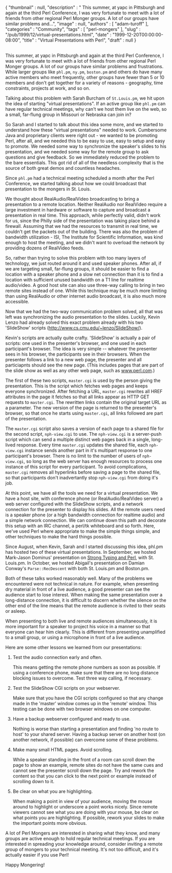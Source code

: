 {
   "thumbnail" : null,
   "description" : " This summer, at yapc in Pittsburgh and again at the third Perl Conference, I was very fortunate to meet with a lot of friends from other regional Perl Monger groups. A lot of our groups have similar problems and...",
   "image" : null,
   "authors" : [
      "adam-turoff"
   ],
   "categories" : "Community",
   "tags" : [
      "perl-mongers"
   ],
   "slug" : "/pub/1999/12/virtual-presentations.html",
   "date" : "1999-12-20T00:00:00-08:00",
   "title" : "Virtual Presentations with Perl",
   "draft" : null
}





\
This summer, at yapc in Pittsburgh and again at the third Perl
Conference, I was very fortunate to meet with a lot of friends from
other regional Perl Monger groups. A lot of our groups have similar
problems and frustrations. While larger groups like `phl.pm`, `ny.pm`,
`boston.pm` and others do have many active members who meet frequently,
other groups have fewer than 5 or 10 members and don't get together for
a variety of reasons - geography, time constraints, projects at work,
and so on.

Talking about this problem with Sarah Burcham of `St.Louis.pm`, we hit
upon the idea of starting "virtual presentations". If an active group
like `phl.pm` can have regular technical meetings, why can't we host
them live on the web, so a small, far-flung group in Missouri or
Nebraska can join in?

So Sarah and I started to talk about this idea some more, and we started
to understand how these "virtual presentations" needed to work.
Cumbersome Java and proprietary clients were right out - we wanted to be
promoting Perl, after all, and we needed this to be easy to use, easy to
setup and easy to promote. We needed some way to synchronize the
speaker's slides to his presentation, and we needed some way for the
remote group to ask questions and give feedback. So we immediately
reduced the problem to the bare essentials. This got rid of all of the
needless complexity that is the source of both great demos and countless
headaches.

Since `phl.pm` had a technical meeting scheduled a month after the Perl
Conference, we started talking about how we could broadcast that
presentation to the mongers in St. Louis.

We thought about RealAudio/RealVideo broadcasting to bring a
presentation to a remote location. Neither RealAudio nor RealVideo
require a large investment in hardware or software to capture and
broadcast a presentation in real time. This approach, while perfectly
valid, didn't work for us, since the Philly side of the presentation was
taking place behind a firewall. Assuming that we had the resources to
transmit in real time, we couldn't get the packets out of the building.
There was also the problem of bandwidth utilization - ISI, The Institute
for Scientific Information, was kind enough to host the meeting, and we
didn't want to overload the network by providing dozens of RealVideo
feeds.

So, rather than trying to solve this problem with too many layers of
technology, we just routed around it and used speaker phones. After all,
if we are targeting small, far-flung groups, it should be easier to find
a location with a speaker phone and a slow net connection than it is to
find a location with sufficient unused bandwidth on a T1 line for
realtime audio/video. A good host site can also use three-way calling to
bring in two remote sites instead of one. While this technique may be
much more limiting than using RealAudio or other internet audio
broadcast, it is also much more accessible.

Now that we had the two-way communication problem solved, all that was
left was synchronizing the audio presentation to the slides. Luckily,
Kevin Lenzo had already solved this exact problem already with his two
'SlideShow' scripts (<http://www.cs.cmu.edu/~lenzo/SlideShow/>).

Kevin's scripts are actually quite crafty. 'SlideShow' is actually a
pair of scripts: one used in the presenter's browser, and one used in
each participant's browser. The idea is very simple -- whatever the
presenter sees in his browser, the participants see in their browsers.
When the presenter follows a link to a new web page, the presenter and
all particiapnts should see the new page. (This includes pages that are
part of the slide show as well as any other web page, such as
www.perl.com.)

The first of these two scripts, `master.cgi` is used by the person
giving the presentation. This is the script which fetches web pages and
keeps everyone synchronized. After fetching a URL, `master.cgi` rewrites
all HREF attributes in the page it fetches so that all links appear as
HTTP GET requests to `master.cgi`. The rewritten links contain the
original target URL as a parameter. The new version of the page is
returned to the presenter's browser, so that once he starts using
`master.cgi`, all links followed are part of the presentation.

The `master.cgi` script also saves a version of each page to a shared
file for the second script, `nph-view.cgi` to use. The `nph-view.cgi` is
a server-push script which can send a multiple distinct web pages back
in a single, long-lived response. Every time `master.cgi` updates the
shared file, each `nph-view.cgi` instance sends another part in it's
multipart response to one participant's browser. There is no limit to
the number of users of `nph-view.cgi`, so long as the web server has
enough resources to process one instance of this script for every
participant. To avoid complications, `master.cgi` removes all hyperlinks
before saving a page to the shared file, so that participants don't
inadvertantly stop `nph-view.cgi` from doing it's job.

At this point, we have all the tools we need for a virtual presentation.
We have a host site, with conference phone (or RealAudio/RealVideo
server) a web server configured with the SlideShow scripts, and a
network connection for the presenter to display his slides. All the
remote users need is a speaker phone (or a high bandwidth connection for
realtime audio) and a simple network connection. We can continue down
this path and decorate this setup with an IRC channel, a perl/tk
whiteboard and so forth. Here, we've used Perl where appropriate to make
the simple things simple, and other techniques to make the hard things
possible.

Since August, when Kevin, Sarah and I started discussing this idea,
phl.pm has hosted two of these virtual presentations. In September, we
hosted Mark-Jason Dominus' presentation on [Strong Typing and
Perl](http://www.plover.com/~mjd/perl/yak/#typing), with St. Louis.pm.
In October, we hosted Abigail's presentation on Damian Conway's
`Parse::RecDescent` with both St. Louis.pm and Boston.pm.

Both of these talks worked reasonably well. Many of the problems we
encountered were not technical in nature. For example, when presenting
dry material in front of a live audience, a good presenter can see the
audience start to lose interest. When making the same presentation over
a long-distance connection, it is difficult to discern whether the
silence on the other end of the line means that the remote audience is
rivited to their seats or asleep.

When presenting to both live and remote audiences simultaneously, it is
more important for a speaker to project his voice in a manner so that
everyone can hear him clearly. This is different from presenting
unamplified to a small group, or using a microphone in front of a live
audience.

Here are some other lessons we learned from our presentations:

1.  Test the audio connection early and often.

    This means getting the remote phone numbers as soon as possible. If
    using a conference phone, make sure that there are no long distance
    blocking issues to overcome. Test three way calling, if necessary.

2.  Test the SlideShow CGI scripts on your webserver.

    Make sure that you have the CGI scripts configured so that any
    change made in the 'master' window comes up in the 'remote' window.
    This testing can be done with two browser windows on one computer.

3.  Have a backup webserver configured and ready to use.

    Nothing is worse than starting a presentation and finding 'no route
    to host' to your shared server. Having a backup server on another
    host (on another network, if possible) can overcome some of these
    problems.

4.  Make many small HTML pages. Avoid scrolling.

    While a speaker standing in the front of a room can scroll down the
    page to show an example, remote sites do not have the same cues and
    cannot see the presenter scroll down the page. Try and rework the
    content so that you can click to the next point or example instead
    of scrolling down to it.

5.  Be clear on what you are highlighting.

    When making a point in view of your audience, moving the mouse
    around to highlight or underscore a point works nicely. Since remote
    viewers cannot see what you are doing with your mouse, be clear on
    what points you are highlighting. If possible, rework your slides to
    make the important points more obvious.

A lot of Perl Mongers are interested in sharing what they know, and many
groups are active enough to hold regular technical meetings. If you are
interested in spreading your knowledge around, consider inviting a
remote group of mongers to your technical meeting. It's not too
difficult, and it's actually easier if you use Perl!

Happy Mongering!


